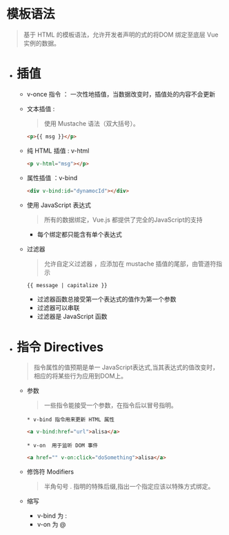 # 模板语法
  > 基于 HTML 的模板语法，允许开发者声明的式的将DOM 绑定至底层 Vue 实例的数据。


  - # 插值
 
	+ v-once  指令 ： 一次性地插值，当数据改变时，插值处的内容不会更新

	+ 文本插值 :
		> 使用 Mustache 语法（双大括号）。

	 	```html
	 	<p>{{ msg }}</p>
	 	```

	+ 纯 HTML 插值 : v-html
		```html
	 	<p v-html="msg"></p>
	 	```

	+ 属性插值 ：v-bind
		``` html
		<div v-bind:id="dynamocId"></div>
		```

	+ 使用 JavaScript 表达式
		> 所有的数据绑定，Vue.js 都提供了完全的JavaScript的支持
		
		* 每个绑定都只能含有单个表达式

	+ 过滤器
		> 允许自定义过滤器 ，应添加在 mustache 插值的尾部，由管道符指示

		```html
		{{ message | capitalize }}
		```
		
		* 过滤器函数总接受第一个表达式的值作为第一个参数
		* 过滤器可以串联
		* 过滤器是 JavaScript 函数

 - # 指令 Directives
	> 指令属性的值预期是单一 JavaScript表达式,当其表达式的值改变时，相应的将某些行为应用到DOM上。
    
	
 
	+ 参数
	    > 一些指令能接受一个参数，在指令后以冒号指明。

	      * v-bind 指令用来更新 HTML 属性
	      
		```html
		<a v-bind:href="url">alisa</a>
		```
		
	      * v-on  用于监听 DOM 事件
	      
		```html
		<a href="" v-on:click="doSomething">alisa</a>
		```

	 + 修饰符  Modifiers
		> 半角句号 . 指明的特殊后缀,指出一个指定应该以特殊方式绑定。
		
	 + 缩写
	    * v-bind 为 :
	    * v-on   为 @

